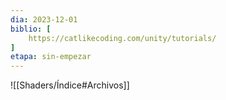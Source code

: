 ```yaml
---
dia: 2023-12-01
biblio: [
	https://catlikecoding.com/unity/tutorials/
]
etapa: sin-empezar
---
```





![[Shaders/Índice#Archivos]]